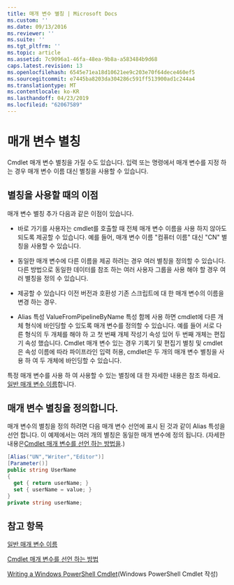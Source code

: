 ```yaml
---
title: 매개 변수 별칭 | Microsoft Docs
ms.custom: ''
ms.date: 09/13/2016
ms.reviewer: ''
ms.suite: ''
ms.tgt_pltfrm: ''
ms.topic: article
ms.assetid: 7c9096a1-46fa-48ea-9b8a-a583484b9d68
caps.latest.revision: 13
ms.openlocfilehash: 6545e71ea18d10621ee9c203e70f64dece460ef5
ms.sourcegitcommit: e7445ba8203da304286c591ff513900ad1c244a4
ms.translationtype: MT
ms.contentlocale: ko-KR
ms.lasthandoff: 04/23/2019
ms.locfileid: "62067589"
---
```

# <a name="parameter-aliases"></a>매개 변수 별칭

Cmdlet 매개 변수 별칭을 가질 수도 있습니다. 입력 또는 명령에서 매개 변수를 지정 하는 경우 매개 변수 이름 대신 별칭을 사용할 수 있습니다.

## <a name="benefits-of-using-aliases"></a>별칭을 사용할 때의 이점

매개 변수 별칭 추가 다음과 같은 이점이 있습니다.

- 바로 가기를 사용자는 cmdlet를 호출할 때 전체 매개 변수 이름을 사용 하지 않아도 되도록 제공할 수 있습니다. 예를 들어, 매개 변수 이름 "컴퓨터 이름" 대신 "CN" 별칭을 사용할 수 있습니다.

- 동일한 매개 변수에 다른 이름을 제공 하려는 경우 여러 별칭을 정의할 수 있습니다. 다른 방법으로 동일한 데이터를 참조 하는 여러 사용자 그룹을 사용 해야 할 경우 여러 별칭을 정의 수 있습니다.

- 제공할 수 있습니다 이전 버전과 호환성 기존 스크립트에 대 한 매개 변수의 이름을 변경 하는 경우.

- Alias 특성 ValueFromPipelineByName 특성 함께 사용 하면 cmdlet에 다른 개체 형식에 바인딩할 수 있도록 매개 변수를 정의할 수 있습니다. 예를 들어 서로 다른 형식의 두 개체를 해야 하 고 첫 번째 개체 작성기 속성 있어 두 번째 개체는 편집기 속성 했습니다. Cmdlet 매개 변수 있는 경우 기록기 및 편집기 별칭 및 cmdlet은 속성 이름에 따라 파이프라인 입력 허용, cmdlet은 두 개의 매개 변수 별칭을 사용 하 여 두 개체에 바인딩할 수 있습니다.

특정 매개 변수를 사용 하 여 사용할 수 있는 별칭에 대 한 자세한 내용은 참조 하세요. [일반 매개 변수 이름](./common-parameter-names.md)합니다.

## <a name="defining-parameter-aliases"></a>매개 변수 별칭을 정의합니다.

매개 변수의 별칭을 정의 하려면 다음 매개 변수 선언에 표시 된 것과 같이 Alias 특성을 선언 합니다. 이 예제에서는 여러 개의 별칭은 동일한 매개 변수에 정의 됩니다. (자세한 내용은[Cmdlet 매개 변수를 선언 하는 방법을](./how-to-declare-cmdlet-parameters.md).)

```csharp
[Alias("UN","Writer","Editor")]
[Parameter()]
public string UserName
{
  get { return userName; }
  set { userName = value; }
}
private string userName;
```

## <a name="see-also"></a>참고 항목

[일반 매개 변수 이름](./common-parameter-names.md)

[Cmdlet 매개 변수를 선언 하는 방법](./how-to-declare-cmdlet-parameters.md)

[Writing a Windows PowerShell Cmdlet](./writing-a-windows-powershell-cmdlet.md)(Windows PowerShell Cmdlet 작성)
